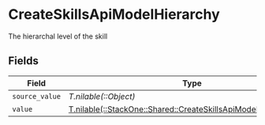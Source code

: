 # CreateSkillsApiModelHierarchy

The hierarchal level of the skill


## Fields

| Field                                                                                                                      | Type                                                                                                                       | Required                                                                                                                   | Description                                                                                                                |
| -------------------------------------------------------------------------------------------------------------------------- | -------------------------------------------------------------------------------------------------------------------------- | -------------------------------------------------------------------------------------------------------------------------- | -------------------------------------------------------------------------------------------------------------------------- |
| `source_value`                                                                                                             | *T.nilable(::Object)*                                                                                                      | :heavy_minus_sign:                                                                                                         | N/A                                                                                                                        |
| `value`                                                                                                                    | [T.nilable(::StackOne::Shared::CreateSkillsApiModelSchemasValue)](../../models/shared/createskillsapimodelschemasvalue.md) | :heavy_minus_sign:                                                                                                         | N/A                                                                                                                        |